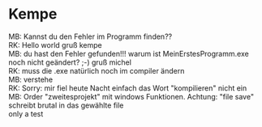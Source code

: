﻿# Kempe
MB:
Kannst du den Fehler im Programm finden??
<br/>
RK: Hello world
gruß kempe
<br/>
MB: du hast den Fehler gefunden!!!
warum ist MeinErstesProgramm.exe noch nicht geändert? ;-)
gruß michel
<br/>
RK: muss die .exe natürlich noch im compiler ändern <br/>
MB: verstehe  <br/>
RK: Sorry: mir fiel heute Nacht einfach das Wort "kompilieren" nicht ein<br/>
MB: Order "zweitesprojekt" mit windows Funktionen. Achtung: "file save" schreibt brutal in das gewählte file<br/>
only a test

